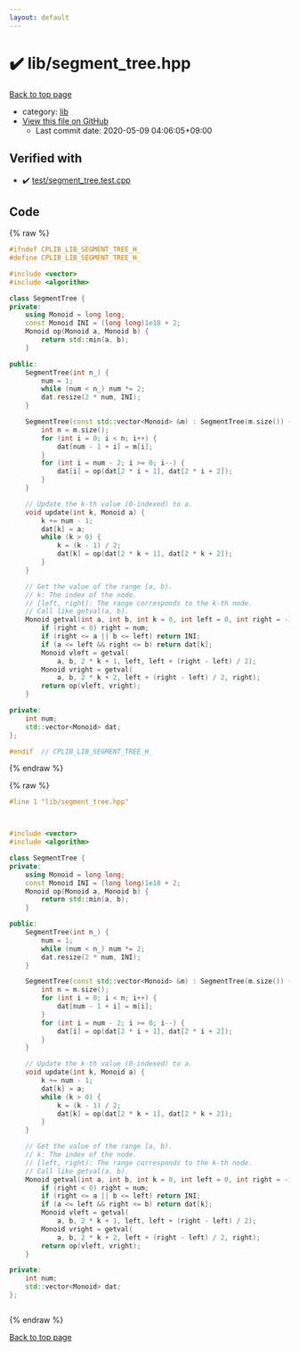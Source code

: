 ```yaml
---
layout: default
---
```


<!-- mathjax config similar to math.stackexchange -->
<script type="text/javascript" async
  src="https://cdnjs.cloudflare.com/ajax/libs/mathjax/2.7.5/MathJax.js?config=TeX-MML-AM_CHTML">
</script>
<script type="text/x-mathjax-config">
  MathJax.Hub.Config({
    TeX: { equationNumbers: { autoNumber: "AMS" }},
    tex2jax: {
      inlineMath: [ ['$','$'] ],
      processEscapes: true
    },
    "HTML-CSS": { matchFontHeight: false },
    displayAlign: "left",
    displayIndent: "2em"
  });
</script>

<script type="text/javascript" src="https://cdnjs.cloudflare.com/ajax/libs/jquery/3.4.1/jquery.min.js"></script>
<script src="https://cdn.jsdelivr.net/npm/jquery-balloon-js@1.1.2/jquery.balloon.min.js" integrity="sha256-ZEYs9VrgAeNuPvs15E39OsyOJaIkXEEt10fzxJ20+2I=" crossorigin="anonymous"></script>
<script type="text/javascript" src="../../assets/js/copy-button.js"></script>
<link rel="stylesheet" href="../../assets/css/copy-button.css" />


# :heavy_check_mark: lib/segment_tree.hpp

<a href="../../index.html">Back to top page</a>

* category: <a href="../../index.html#e8acc63b1e238f3255c900eed37254b8">lib</a>
* <a href="{{ site.github.repository_url }}/blob/master/lib/segment_tree.hpp">View this file on GitHub</a>
    - Last commit date: 2020-05-09 04:06:05+09:00




## Verified with

* :heavy_check_mark: <a href="../../verify/test/segment_tree.test.cpp.html">test/segment_tree.test.cpp</a>


## Code

<a id="unbundled"></a>
{% raw %}
```cpp
#ifndef CPLIB_LIB_SEGMENT_TREE_H_
#define CPLIB_LIB_SEGMENT_TREE_H_

#include <vector>
#include <algorithm>

class SegmentTree {
private:
    using Monoid = long long;
    const Monoid INI = (long long)1e18 + 2;
    Monoid op(Monoid a, Monoid b) {
        return std::min(a, b);
    }

public:
    SegmentTree(int n_) {
        num = 1;
        while (num < n_) num *= 2;
        dat.resize(2 * num, INI);
    }

    SegmentTree(const std::vector<Monoid> &m) : SegmentTree(m.size()) {
        int n = m.size();
        for (int i = 0; i < n; i++) {
            dat[num - 1 + i] = m[i];
        }
        for (int i = num - 2; i >= 0; i--) {
            dat[i] = op(dat[2 * i + 1], dat[2 * i + 2]);
        }
    }

    // Update the k-th value (0-indexed) to a.
    void update(int k, Monoid a) {
        k += num - 1;
        dat[k] = a;
        while (k > 0) {
            k = (k - 1) / 2;
            dat[k] = op(dat[2 * k + 1], dat[2 * k + 2]);
        }
    }

    // Get the value of the range [a, b).
    // k: The index of the node.
    // [left, right): The range corresponds to the k-th node.
    // Call like getval(a, b).
    Monoid getval(int a, int b, int k = 0, int left = 0, int right = -1) {
        if (right < 0) right = num;
        if (right <= a || b <= left) return INI;
        if (a <= left && right <= b) return dat[k];
        Monoid vleft = getval(
            a, b, 2 * k + 1, left, left + (right - left) / 2);
        Monoid vright = getval(
            a, b, 2 * k + 2, left + (right - left) / 2, right);
        return op(vleft, vright);
    }

private:
    int num;
    std::vector<Monoid> dat;
};

#endif  // CPLIB_LIB_SEGMENT_TREE_H_

```
{% endraw %}

<a id="bundled"></a>
{% raw %}
```cpp
#line 1 "lib/segment_tree.hpp"



#include <vector>
#include <algorithm>

class SegmentTree {
private:
    using Monoid = long long;
    const Monoid INI = (long long)1e18 + 2;
    Monoid op(Monoid a, Monoid b) {
        return std::min(a, b);
    }

public:
    SegmentTree(int n_) {
        num = 1;
        while (num < n_) num *= 2;
        dat.resize(2 * num, INI);
    }

    SegmentTree(const std::vector<Monoid> &m) : SegmentTree(m.size()) {
        int n = m.size();
        for (int i = 0; i < n; i++) {
            dat[num - 1 + i] = m[i];
        }
        for (int i = num - 2; i >= 0; i--) {
            dat[i] = op(dat[2 * i + 1], dat[2 * i + 2]);
        }
    }

    // Update the k-th value (0-indexed) to a.
    void update(int k, Monoid a) {
        k += num - 1;
        dat[k] = a;
        while (k > 0) {
            k = (k - 1) / 2;
            dat[k] = op(dat[2 * k + 1], dat[2 * k + 2]);
        }
    }

    // Get the value of the range [a, b).
    // k: The index of the node.
    // [left, right): The range corresponds to the k-th node.
    // Call like getval(a, b).
    Monoid getval(int a, int b, int k = 0, int left = 0, int right = -1) {
        if (right < 0) right = num;
        if (right <= a || b <= left) return INI;
        if (a <= left && right <= b) return dat[k];
        Monoid vleft = getval(
            a, b, 2 * k + 1, left, left + (right - left) / 2);
        Monoid vright = getval(
            a, b, 2 * k + 2, left + (right - left) / 2, right);
        return op(vleft, vright);
    }

private:
    int num;
    std::vector<Monoid> dat;
};



```
{% endraw %}

<a href="../../index.html">Back to top page</a>

